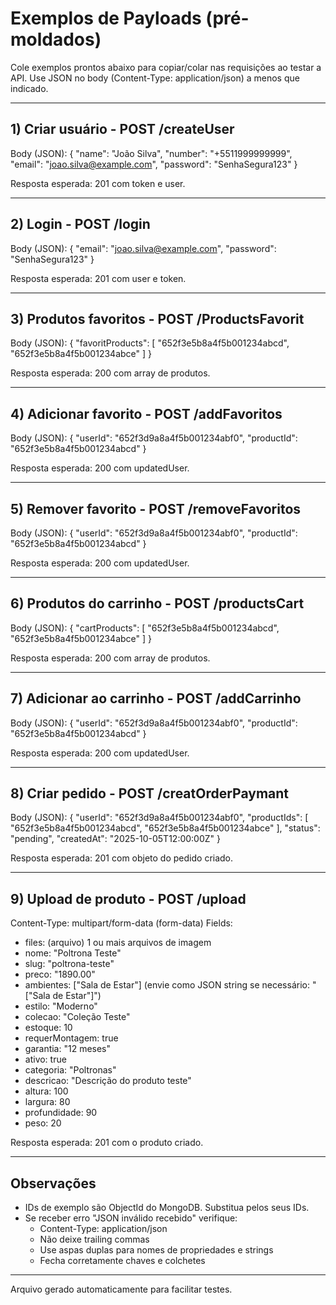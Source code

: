 # Exemplos de Payloads (pré-moldados)

Cole exemplos prontos abaixo para copiar/colar nas requisições ao testar a API. Use JSON no body (Content-Type: application/json) a menos que indicado.

---

## 1) Criar usuário - POST /createUser

Body (JSON):
{
"name": "João Silva",
"number": "+5511999999999",
"email": "joao.silva@example.com",
"password": "SenhaSegura123"
}

Resposta esperada: 201 com token e user.

---

## 2) Login - POST /login

Body (JSON):
{
"email": "joao.silva@example.com",
"password": "SenhaSegura123"
}

Resposta esperada: 201 com user e token.

---

## 3) Produtos favoritos - POST /ProductsFavorit

Body (JSON):
{
"favoritProducts": [
"652f3e5b8a4f5b001234abcd",
"652f3e5b8a4f5b001234abce"
]
}

Resposta esperada: 200 com array de produtos.

---

## 4) Adicionar favorito - POST /addFavoritos

Body (JSON):
{
"userId": "652f3d9a8a4f5b001234abf0",
"productId": "652f3e5b8a4f5b001234abcd"
}

Resposta esperada: 200 com updatedUser.

---

## 5) Remover favorito - POST /removeFavoritos

Body (JSON):
{
"userId": "652f3d9a8a4f5b001234abf0",
"productId": "652f3e5b8a4f5b001234abcd"
}

Resposta esperada: 200 com updatedUser.

---

## 6) Produtos do carrinho - POST /productsCart

Body (JSON):
{
"cartProducts": [
"652f3e5b8a4f5b001234abcd",
"652f3e5b8a4f5b001234abce"
]
}

Resposta esperada: 200 com array de produtos.

---

## 7) Adicionar ao carrinho - POST /addCarrinho

Body (JSON):
{
"userId": "652f3d9a8a4f5b001234abf0",
"productId": "652f3e5b8a4f5b001234abcd"
}

Resposta esperada: 200 com updatedUser.

---

## 8) Criar pedido - POST /creatOrderPaymant

Body (JSON):
{
"userId": "652f3d9a8a4f5b001234abf0",
"productIds": [
"652f3e5b8a4f5b001234abcd",
"652f3e5b8a4f5b001234abce"
],
"status": "pending",
"createdAt": "2025-10-05T12:00:00Z"
}

Resposta esperada: 201 com objeto do pedido criado.

---

## 9) Upload de produto - POST /upload

Content-Type: multipart/form-data (form-data)
Fields:

- files: (arquivo) 1 ou mais arquivos de imagem
- nome: "Poltrona Teste"
- slug: "poltrona-teste"
- preco: "1890.00"
- ambientes: ["Sala de Estar"] (envie como JSON string se necessário: "[\"Sala de Estar\"]")
- estilo: "Moderno"
- colecao: "Coleção Teste"
- estoque: 10
- requerMontagem: true
- garantia: "12 meses"
- ativo: true
- categoria: "Poltronas"
- descricao: "Descrição do produto teste"
- altura: 100
- largura: 80
- profundidade: 90
- peso: 20

Resposta esperada: 201 com o produto criado.

---

## Observações

- IDs de exemplo são ObjectId do MongoDB. Substitua pelos seus IDs.
- Se receber erro "JSON inválido recebido" verifique:
  - Content-Type: application/json
  - Não deixe trailing commas
  - Use aspas duplas para nomes de propriedades e strings
  - Fecha corretamente chaves e colchetes

---

Arquivo gerado automaticamente para facilitar testes.
